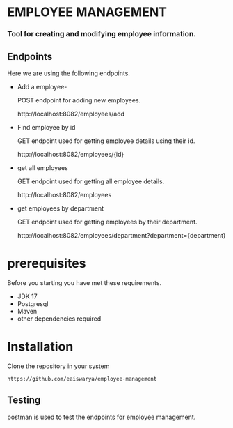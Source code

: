 # EMPLOYEE MANAGEMENT
### Tool for creating and modifying employee information.

## Endpoints
Here we are using the following endpoints.
-  Add a employee-

	POST endpoint for adding new employees.

	http://localhost:8082/employees/add
- Find employee by id

	GET endpoint used for getting employee details using their id.

	http://localhost:8082/employees/{id}
- get all employees

	GET endpoint used for getting all employee details.

	http://localhost:8082/employees
- get employees by department

	GET endpoint used for getting employees by their department.

	http://localhost:8082/employees/department?department={department}
# prerequisites
Before you starting you have met these requirements.
- JDK 17
- Postgresql
- Maven
- other dependencies required

# Installation

Clone the repository in your system
````
https://github.com/eaiswarya/employee-management
````

## Testing
postman is used to test the endpoints for employee management.
